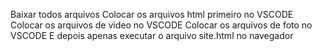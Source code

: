 Baixar todos arquivos 
Colocar os arquivos html primeiro no VSCODE
Colocar os arquivos de video no VSCODE
Colocar os arquivos de foto no VSCODE
E depois apenas executar o arquivo site.html no navegador
